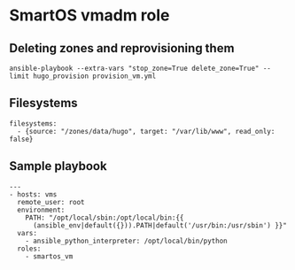 # SmartOS vmadm role


## Deleting zones and reprovisioning them

    ansible-playbook --extra-vars "stop_zone=True delete_zone=True" --limit hugo_provision provision_vm.yml

## Filesystems

    filesystems:
      - {source: "/zones/data/hugo", target: "/var/lib/www", read_only: false}

## Sample playbook

    ---
    - hosts: vms
      remote_user: root
      environment:
        PATH: "/opt/local/sbin:/opt/local/bin:{{
          (ansible_env|default({})).PATH|default('/usr/bin:/usr/sbin') }}"
      vars:
        - ansible_python_interpreter: /opt/local/bin/python
      roles:
        - smartos_vm
        
